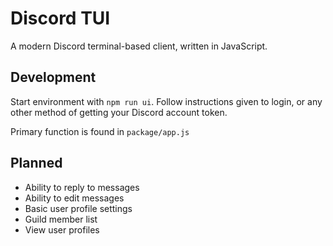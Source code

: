 # Discord TUI

A modern Discord terminal-based client, written in JavaScript.

## Development

Start environment with `npm run ui`. Follow instructions given to login, or any other method of getting your Discord account token.

Primary function is found in `package/app.js`

## Planned

- Ability to reply to messages
- Ability to edit messages
- Basic user profile settings
- Guild member list
- View user profiles